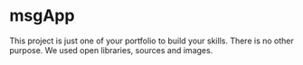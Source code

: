 # msgApp

This project is just one of your portfolio to build your skills.
There is no other purpose.
We used open libraries, sources and images.
